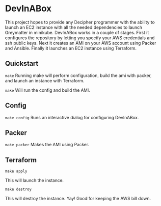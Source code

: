 # DevInABox

This project hopes to provide any Decipher programmer with the ability to launch an EC2 instance with all the needed dependencies to launch Greymatter in minikube.
DevInABox works in a couple of stages. First it configures the repository by letting you specify your AWS credentials and ssh public keys. Next it creates an AMI on your AWS account using Packer and Ansible. Finally it launches an EC2 instance using Terraform.

## Quickstart

`make`
Running make will perform configuration, build the ami with packer, and launch an instance with Terraform.

`make`
Will run the config and build the AMI.

## Config
`make config`
Runs an interactive dialog for configuring DevInABox.

## Packer
`make packer`
Makes the AMI using Packer.

## Terraform
`make apply`

This will launch the instance.

`make destroy`

This will destroy the instance. Yay! Good for keeping the AWS bill down.

